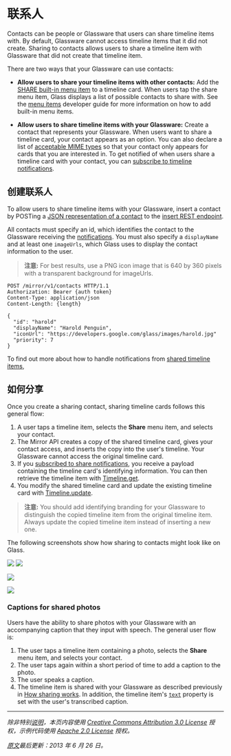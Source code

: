 联系人
==========

Contacts can be people or Glassware that users can share timeline items with. 
By default, Glassware cannot access timeline items that it did not create. 
Sharing to contacts allows users to share a timeline item with Glassware 
that did not create that timeline item.

There are two ways that your Glassware can use contacts:

* **Allow users to share your timeline items with other contacts:** Add the 
  [SHARE built-in menu item](reference/timeline/insert.md#menuItems.action) 
  to a timeline card. When users tap the share menu item, Glass displays a 
  list of possible contacts to share with. See the [menu items](menu-items.md#内建菜单项) 
  developer guide for more information on how to add built-in menu items.

* **Allow users to share timeline items with your Glassware:** Create a contact 
  that represents your Glassware. When users want to share a timeline card, 
  your contact appears as an option. You can also declare a list of 
  [acceptable MIME types](reference/contacts.md#acceptTypes) so that your contact 
  only appears for cards that you are interested in. To get notified of when 
  users share a timeline card with your contact, you can 
  [subscribe to timeline notifications](subscriptions.md#分享图片).


## 创建联系人

To allow users to share timeline items with your Glassware, insert a contact by 
POSTing a [JSON representation of a contact](reference/contacts) to the 
[insert REST endpoint](reference/contacts/insert.md).

All contacts must specify an id, which identifies the contact to the Glassware 
receiving the [notifications](subscriptions.md). You must also specify a 
`displayName` and at least one `imageUrls`, which Glass uses to display the 
contact information to the user.

> **注意:** For best results, use a PNG icon image that is 640 by 360 pixels 
  with a transparent background for imageUrls.
  
```http
POST /mirror/v1/contacts HTTP/1.1
Authorization: Bearer {auth token}
Content-Type: application/json
Content-Length: {length}

{
  "id": "harold"
  "displayName": "Harold Penguin",
  "iconUrl": "https://developers.google.com/glass/images/harold.jpg"
  "priority": 7
}
```

To find out more about how to handle notifications from [shared timeline items](subscriptions.md#分享图片),


## 如何分享

Once you create a sharing contact, sharing timeline cards follows this general flow:

1. A user taps a timeline item, selects the **Share** menu item, and selects your contact.
2. The Mirror API creates a copy of the shared timeline card, gives your contact access, 
   and inserts the copy into the user's timeline. Your Glassware cannot access the original 
   timeline card.
3. If you [subscribed to share notifications](subscriptions.md#分享图片), you receive a 
   payload containing the timeline card's identifying information. You can then retrieve 
   the timeline item with [Timeline.get](reference/timeline/get.md).
4. You modify the shared timeline card and update the existing timeline card with 
   [Timeline.update](reference/timeline/update.md).

> **注意:** You should add identifying branding for your Glassware to distinguish the copied timeline item from the original timeline item. Always update the copied timeline item instead of inserting a new one.

The following screenshots show how sharing to contacts might look like on Glass.

![](https://developers.google.com/glass/images/glass-screens/clock_320.png)
![](https://developers.google.com/glass/images/glass-screens/hybrid_bundle_flowers_1_320.png)

![](https://developers.google.com/glass/images/glass-screens/hello_world_320.png)

![](https://developers.google.com/glass/images/glass-screens/contact_friends_gplus_320.jpg)

### Captions for shared photos

Users have the ability to share photos with your Glassware with an accompanying caption that they input with speech. The general user flow is:

1. The user taps a timeline item containing a photo, selects the **Share** menu item, and selects your contact.
2. The user taps again within a short period of time to add a caption to the photo.
3. The user speaks a caption.
4. The timeline item is shared with your Glassware as described previously in [How sharing works](#). In addition, the timeline item's [`text`](reference/timeline.md#text) property is set with the user's transcribed caption.

----------

_除非特别[说明](https://developers.google.com/readme/policies)，本页内容使用 [Creative Commons Attribution 3.0 License](http://creativecommons.org/licenses/by/3.0/) 授权，示例代码使用 [Apache 2.0 License](http://www.apache.org/licenses/LICENSE-2.0) 授权。_

_[原文](https://developers.google.com/glass/contacts)最后更新：2013 年 6 月 26 日。_
